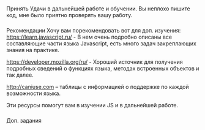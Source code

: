###
Принять
Удачи в дальнейшей работе и обучении. Вы неплохо пишите код, мне было приятно проверять вашу работу.



###
Рекомендации
Хочу вам порекомендовать вот для доп. изучения:
https://learn.javascript.ru/ - В нем очень подробно описаны все составляющие части языка Javascript, есть много задач закреплающих знания на практике.

https://developer.mozilla.org/ru/ - Хороший источник для получения подробных сведений о функциях языка, методах встроенных объектов и так далее.

http://caniuse.com – таблицы с информацией о поддержке по каждой возможности языка.

Эти ресурсы помогут вам в изучении JS и в дальнейшей работе.


###
Доп. задания
